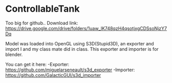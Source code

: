 # ControllableTank

Too big for github..
Download link: https://drive.google.com/drive/folders/1uaw_lK748qzH4qsotjxgCDSsoNjzY7Dq

Model was loaded into OpenGL using S3D(Stupid3D), an exporter and import I and my class mate did in class.
This exporter and importer is for blender.

You can get it here:
-Exporter: https://github.com/miguelarseneault/s3d_exporter
-Importer: https://github.com/GalacticGUI/s3d_importer
